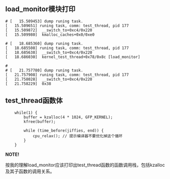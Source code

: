 ## load_monitor模块打印

```
# [   15.509453] dump runing task.
[   15.509651] runing task, comm: test_thread, pid 177
[   15.509872]  __switch_to+0xc4/0x220
[   15.509980]  kmalloc_caches+0x0/0xe0

# [   18.685360] dump runing task.
[   18.685508] runing task, comm: test_thread, pid 177
[   18.685638]  __switch_to+0xc4/0x220
[   18.686030]  kernel_test_thread+0x78/0x8c [load_monitor]

#
# [   21.757780] dump runing task.
[   21.757908] runing task, comm: test_thread, pid 177
[   21.758028]  __switch_to+0xc4/0x220
[   21.758229]  0x38
```

## test_thread函数体

```
	while(1) {
		buffer = kzalloc(4 * 1024, GFP_KERNEL);
		kfree(buffer);

		while (time_before(jiffies, end)) {
			cpu_relax(); // 提示编译器不要优化掉这个循环
		}
	}
```


**NOTE!**

按我的理解load_monitor应该打印出test_thread函数的函数调用栈，包括kzalloc及其子函数的调用关系。


